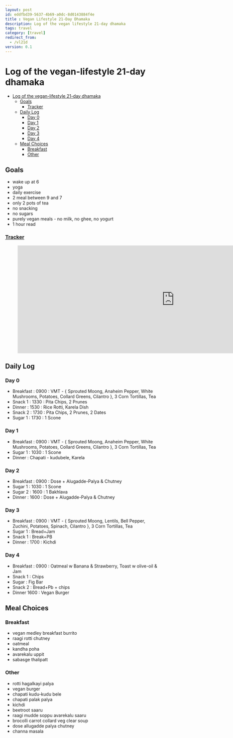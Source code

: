 ```yaml
---
layout: post
id: eddfbd39-5637-4b69-a0dc-8d0143884f4e 
title : Vegan Lifestyle 21-Day Dhamaka 
description: Log of the vegan lifestyle 21-day dhamaka 
tags: travel 
category: [travel]
redirect_from:
  - /vl21d
version: 0.1
---
```


# Log of the vegan-lifestyle 21-day dhamaka

- [Log of the vegan-lifestyle 21-day dhamaka](#log-of-the-vegan-lifestyle-21-day-dhamaka)
  - [Goals](#goals)
    - [Tracker](#tracker)
  - [Daily Log](#daily-log)
    - [Day 0](#day-0)
    - [Day 1](#day-1)
    - [Day 2](#day-2)
    - [Day 3](#day-3)
    - [Day 4](#day-4)
  - [Meal Choices](#meal-choices)
    - [Breakfast](#breakfast)
    - [Other](#other)

## Goals

- wake up at 6
- yoga
- daily exercise
- 2 meal between 9 and 7
- only 2 pots of tea
- no snacking
- no sugars
- purely vegan meals - no milk, no ghee, no yogurt
- 1 hour read

### [Tracker](https://1drv.ms/x/s!Au4_6JRfzLRRniL3nRm8q1VIjcoc?e=rKmeJC)

<!-- Foo -->
<figure class="iframe_container">
  <iframe src="https://onedrive.live.com/embed?cid=51B4CC5F94E83FEE&resid=51B4CC5F94E83FEE%213874&authkey=ANSvj04yb1PlRr4&em=2" width="1005" height="346" frameborder="0" scrolling="no">
  </iframe>
</figure>
<!-- Foo -->

## Daily Log

### Day 0
- Breakfast : 0900 : VMT - { Sprouted Moong, Anaheim Pepper, White Mushrooms, Potatoes, Collard Greens, Cilantro }, 3 Corn Tortillas, Tea
- Snack 1 : 1330 : Pita Chips, 2 Prunes
- Dinner : 1530 : Rice Rotti, Karela Dish
- Snack 2 : 1730 : Pita Chips, 2 Prunes, 2 Dates
- Sugar 1 : 1730 : 1 Scone

### Day 1
- Breakfast : 0900 : VMT - { Sprouted Moong, Anaheim Pepper, White Mushrooms, Potatoes, Collard Greens, Cilantro }, 3 Corn Tortillas, Tea
- Sugar 1 : 1030 : 1 Scone
- Dinner : Chapati - kudubele, Karela

### Day 2
- Breakfast : 0900 : Dose + Alugadde-Palya & Chutney
- Sugar 1 : 1030 : 1 Scone
- Sugar 2 : 1600 : 1 Bakhlava
- Dinner : 1600 : Dose + Alugadde-Palya & Chutney

### Day 3
- Breakfast : 0900 : VMT - { Sprouted Moong, Lentils, Bell Pepper, Zuchini, Potatoes, Spinach, Cilantro }, 3 Corn Tortillas, Tea
- Sugar 1 : Bread+Jam
- Snack 1 : Break+PB
- Dinner : 1700 : Kichdi

### Day 4
- Breakfast : 0900 : Oatmeal w Banana & Strawberry, Toast w olive-oil & Jam
- Snack 1 : Chips
- Sugar : Fig Bar
- Snack 2 : Bread+Pb + chips
- Dinner 1600 : Vegan Burger

## Meal Choices

### Breakfast
 - vegan medley breakfast burrito
 - raagi rotti chutney
 - oatmeal
 - kandha poha
 - avarekalu uppit
 - sabasge thalipatt

### Other
 - rotti hagalkayi palya
 - vegan burger
 - chapati kudu-kudu bele
 - chapati palak palya
 - kichdi
 - beetroot saaru
 - raagi mudde soppu avarekalu saaru
 - brocolli carrot collard veg clear soup
 - dose allugadde palya chutney
 - channa masala